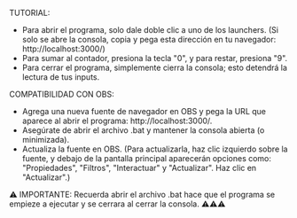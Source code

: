 TUTORIAL:

- Para abrir el programa, solo dale doble clic a uno de los launchers.
(Si solo se abre la consola, copia y pega esta dirección en tu navegador: http://localhost:3000/)
- Para sumar al contador, presiona la tecla "0", y para restar, presiona "9".
- Para cerrar el programa, simplemente cierra la consola; esto detendrá la lectura de tus inputs.

COMPATIBILIDAD CON OBS:

- Agrega una nueva fuente de navegador en OBS y pega la URL que aparece al abrir el programa: http://localhost:3000/.
- Asegúrate de abrir el archivo .bat y mantener la consola abierta (o minimizada).
- Actualiza la fuente en OBS.
(Para actualizarla, haz clic izquierdo sobre la fuente, y debajo de la pantalla principal aparecerán opciones como: "Propiedades", "Filtros", "Interactuar" y "Actualizar". Haz clic en "Actualizar".)

⚠ IMPORTANTE:
Recuerda abrir el archivo .bat hace que el programa se empieze a ejecutar y se cerrara al cerrar la consola. ⚠⚠⚠
